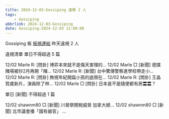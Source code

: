 ```yaml
---
title: 2024-12-03-Gossiping 違規 2 人
tags:
    - Gossiping
abbrlink: 2024-12-03-Gossiping
date: Gossiping-2024-12-03 12:00:00
---
```

Gossiping 板 [板規連結](https://www.ptt.cc/bbs/Gossiping/M.1637425085.A.07D.html)
昨天違規 2 人
<!-- more -->

違規清單
單日不得超過 5 篇

12/02 Marle R: [問卦] 博弈本來就不是傷天害理的…
12/02 Marle □ [新聞] 德撲賭場被抄2月再開「賭…
12/02 Marle R: [新聞] 台中驚傳警察進學校帶走小…
12/02 Marle R: [問卦] 無視年紀開扁小孩的底限在…
12/02 Marle R: [問卦] 王晶賀歲新片，演員除了林…
12/02 Marle □ [問卦] 日本是不是隨便都有房〓〓？

單日 [新聞] 不得超過 1 篇

12/02 shawnm80 □ [新聞] 川普祭關稅威脅 加拿大總…
12/02 shawnm80 □ [新聞] 北市議會播「國有器官」 …